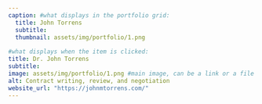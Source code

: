 ```yaml
---
caption: #what displays in the portfolio grid:
  title: John Torrens
  subtitle: 
  thumbnail: assets/img/portfolio/1.png
  
#what displays when the item is clicked:
title: Dr. John Torrens
subtitle: 
image: assets/img/portfolio/1.png #main image, can be a link or a file in assets/img/portfolio
alt: Contract writing, review, and negotiation
website_url: "https://johnmtorrens.com/"
---
```


